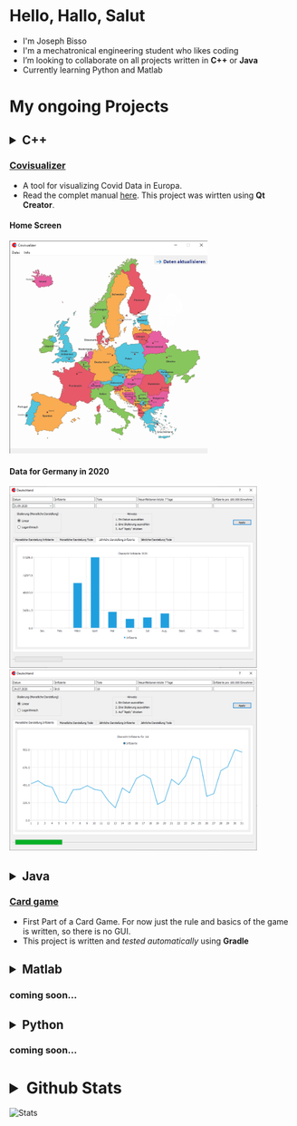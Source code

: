 # Hello, Hallo, Salut 
- I'm Joseph Bisso
- I'm a mechatronical engineering student who likes coding
- I’m looking to collaborate on all projects written in **C++** or **Java**
- Currently learning Python and Matlab

# My ongoing Projects 

## <details><summary> C++ </summary>
<p>
    
### [Covisualizer](https://github.com/JosephBisso/Starlink) 
- A tool for visualizing Covid Data in Europa. 
- Read the complet manual [here](https://github.com/JosephBisso/Starlink/blob/master/manual%20instruction/Anleitung.pdf). This project was wirtten using **Qt Creator**.
    
#### Home Screen 
    
<img src="https://github.com/JosephBisso/Starlink/blob/master/manual%20instruction/Covisualizer%2019.08.2020%2015_31_03.png" width="350">
    
    
#### Data for Germany in 2020 
    
<img src="https://github.com/JosephBisso/Starlink/blob/master/manual%20instruction/API-Programm_BalkenDiagram.PNG" width="437,5">    
<img src="https://github.com/JosephBisso/Starlink/blob/master/manual%20instruction/API_Programm_Graph.PNG" width="437,5">
  
</p>
</details>  

## <details><summary> Java </summary>
<p>
  
### [Card game](https://github.com/JosephBisso/Java_Poject)
- First Part of a Card Game. For now just the rule and basics of the game is written, so there is no GUI.     
- This project is written and _tested automatically_ using **Gradle**

</p>
</details>

## <details><summary>Matlab</summary> 
<p>
    
### coming soon...
  
</p>
</details>

## <details><summary>Python</summary> 
<p>

### coming soon... 

</p>
</details>
  
# <details><summary>Github Stats</summary>
<p>
    
![Stats](https://github-readme-stats.vercel.app/api?username=JosephBisso&&show_icons=true&title_color=ffffff&icon_color=bb2acf&text_color=daf7dc&bg_color=151515)

</p>
</details>
<!---
JosephBisso/JosephBisso is a ✨ special ✨ repository because its `README.md` (this file) appears on your GitHub profile.
You can click the Preview link to take a look at your changes.
--->
